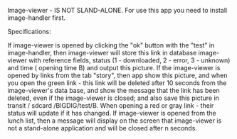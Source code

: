 Image-viewer - IS NOT SLAND-ALONE. For use this app you need to install image-handler first.

Specifications:

If image-viewer is opened by clicking the "ok" button with the "test" in image-handler, then image-viewer will store this link in database image-viewer with reference fields, status (1 - downloaded, 2 - error, 3 - unknown) and time ( opening time B) and output this picture. If the image-viewer is opened by links from the tab "story", then app show this picture, and when you open the green link - this link will be deleted after 10 seconds from the image-viewer's data base, and show the message that the link has been deleted, even if the image-viewer is closed; and also save this picture in transit / sdcard /BIGDIG/test/B. When opening a red or gray link - their status will update if it has changed. If image-viewer is opened from the lunch list, then a message will display on the screen that image-viewer is not a stand-alone application and will be closed after n seconds.